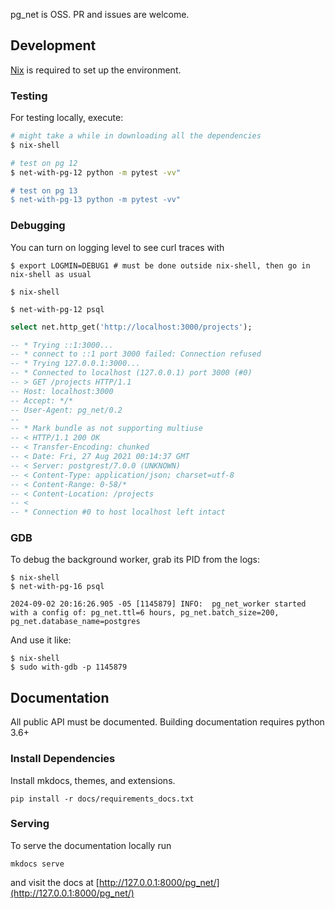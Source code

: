 pg_net is OSS. PR and issues are welcome.


## Development

[Nix](https://nixos.org/download.html) is required to set up the environment.

### Testing

For testing locally, execute:

```bash
# might take a while in downloading all the dependencies
$ nix-shell

# test on pg 12
$ net-with-pg-12 python -m pytest -vv"

# test on pg 13
$ net-with-pg-13 python -m pytest -vv"
```

### Debugging

You can turn on logging level to see curl traces with

```
$ export LOGMIN=DEBUG1 # must be done outside nix-shell, then go in nix-shell as usual

$ nix-shell

$ net-with-pg-12 psql
```

```sql
select net.http_get('http://localhost:3000/projects');

-- * Trying ::1:3000...
-- * connect to ::1 port 3000 failed: Connection refused
-- * Trying 127.0.0.1:3000...
-- * Connected to localhost (127.0.0.1) port 3000 (#0)
-- > GET /projects HTTP/1.1
-- Host: localhost:3000
-- Accept: */*
-- User-Agent: pg_net/0.2
--
-- * Mark bundle as not supporting multiuse
-- < HTTP/1.1 200 OK
-- < Transfer-Encoding: chunked
-- < Date: Fri, 27 Aug 2021 00:14:37 GMT
-- < Server: postgrest/7.0.0 (UNKNOWN)
-- < Content-Type: application/json; charset=utf-8
-- < Content-Range: 0-58/*
-- < Content-Location: /projects
-- <
-- * Connection #0 to host localhost left intact
```

### GDB

To debug the background worker, grab its PID from the logs:

```
$ nix-shell
$ net-with-pg-16 psql

2024-09-02 20:16:26.905 -05 [1145879] INFO:  pg_net_worker started with a config of: pg_net.ttl=6 hours, pg_net.batch_size=200, pg_net.database_name=postgres
```

And use it like:

```
$ nix-shell
$ sudo with-gdb -p 1145879
```

## Documentation

All public API must be documented. Building documentation requires python 3.6+


### Install Dependencies

Install mkdocs, themes, and extensions.

```shell
pip install -r docs/requirements_docs.txt
```

### Serving

To serve the documentation locally run

```shell
mkdocs serve
```

and visit the docs at [http://127.0.0.1:8000/pg_net/](http://127.0.0.1:8000/pg_net/)
